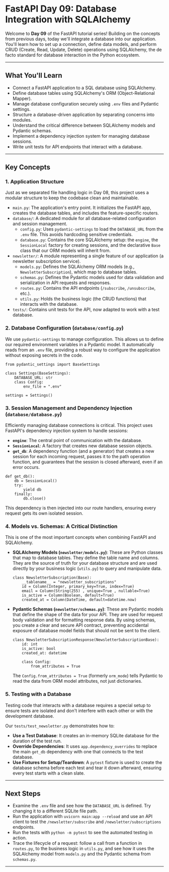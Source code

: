 # FastAPI Day 09: Database Integration with SQLAlchemy

Welcome to **Day 09** of the FastAPI tutorial series! Building on the concepts from previous days, today we'll integrate a database into our application. You'll learn how to set up a connection, define data models, and perform CRUD (Create, Read, Update, Delete) operations using SQLAlchemy, the de facto standard for database interaction in the Python ecosystem.

---

## What You'll Learn

-   Connect a FastAPI application to a SQL database using SQLAlchemy.
-   Define database tables using SQLAlchemy's ORM (Object-Relational Mapper).
-   Manage database configuration securely using `.env` files and Pydantic settings.
-   Structure a database-driven application by separating concerns into modules.
-   Understand the critical difference between SQLAlchemy models and Pydantic schemas.
-   Implement a dependency injection system for managing database sessions.
-   Write unit tests for API endpoints that interact with a database.

---

## Key Concepts

### 1. Application Structure

Just as we separated file handling logic in Day 08, this project uses a modular structure to keep the codebase clean and maintainable.

-   `main.py`: The application's entry point. It initializes the FastAPI app, creates the database tables, and includes the feature-specific routers.
-   `database/`: A dedicated module for all database-related configuration and session management.
    -   `config.py`: Uses `pydantic-settings` to load the `DATABASE_URL` from the `.env` file. This avoids hardcoding sensitive credentials.
    -   `database.py`: Contains the core SQLAlchemy setup: the `engine`, the `SessionLocal` factory for creating sessions, and the declarative `Base` class that our ORM models will inherit from.
-   `newsletter/`: A module representing a single feature of our application (a newsletter subscription service).
    -   `models.py`: Defines the SQLAlchemy ORM models (e.g., `NewsletterSubscription`), which map to database tables.
    -   `schemas.py`: Defines the Pydantic models used for data validation and serialization in API requests and responses.
    -   `routes.py`: Contains the API endpoints (`/subscribe`, `/unsubscribe`, etc.).
    -   `utils.py`: Holds the business logic (the CRUD functions) that interacts with the database.
-   `tests/`: Contains unit tests for the API, now adapted to work with a test database.

### 2. Database Configuration (`database/config.py`)

We use `pydantic-settings` to manage configuration. This allows us to define our required environment variables in a Pydantic model. It automatically reads from an `.env` file, providing a robust way to configure the application without exposing secrets in the code.

```python-beginner/workspace/7_framework/fastapi/day09/database/config.py#L1-L8
from pydantic_settings import BaseSettings

class Settings(BaseSettings):
    DATABASE_URL: str
    class Config:
        env_file = ".env"

settings = Settings()
```

### 3. Session Management and Dependency Injection (`database/database.py`)

Efficiently managing database connections is critical. This project uses FastAPI's dependency injection system to handle sessions:

-   **`engine`**: The central point of communication with the database.
-   **`SessionLocal`**: A factory that creates new database session objects.
-   **`get_db`**: A dependency function (and a generator) that creates a new session for each incoming request, passes it to the path operation function, and guarantees that the session is closed afterward, even if an error occurs.

```python-beginner/workspace/7_framework/fastapi/day09/database/database.py#L22-L28
def get_db():
    db = SessionLocal()
    try:
        yield db
    finally:
        db.close()
```
This dependency is then injected into our route handlers, ensuring every request gets its own isolated session.

### 4. Models vs. Schemas: A Critical Distinction

This is one of the most important concepts when combining FastAPI and SQLAlchemy.

-   **SQLAlchemy Models (`newsletter/models.py`)**: These are Python classes that map to database tables. They define the table name and columns. They are the source of truth for your database structure and are used directly by your business logic (`utils.py`) to query and manipulate data.

    ```python-beginner/workspace/7_framework/fastapi/day09/newsletter/models.py#L5-L11
    class NewsletterSubscription(Base):
        __tablename__ = "newsletter_subscriptions"
        id = Column(Integer, primary_key=True, index=True)
        email = Column(String(255) , unique=True , nullable=True)
        is_active = Column(Boolean, default=True)
        created_at = Column(DateTime, default=datetime.now)
    ```

-   **Pydantic Schemas (`newsletter/schemas.py`)**: These are Pydantic models that define the shape of the data for your API. They are used for request body validation and for formatting response data. By using schemas, you create a clear and secure API contract, preventing accidental exposure of database model fields that should not be sent to the client.

    ```python-beginner/workspace/7_framework/fastapi/day09/newsletter/schemas.py#L11-L18
    class NewsletterSubscriptionResponse(NewsletterSubscriptionBase):
        id: int
        is_active: bool
        created_at: datetime

        class Config:
            from_attributes = True
    ```
    The `Config.from_attributes = True` (formerly `orm_mode`) tells Pydantic to read the data from ORM model attributes, not just dictionaries.

### 5. Testing with a Database

Testing code that interacts with a database requires a special setup to ensure tests are isolated and don't interfere with each other or with the development database.

Our `tests/test_newsletter.py` demonstrates how to:
-   **Use a Test Database**: It creates an in-memory SQLite database for the duration of the test run.
-   **Override Dependencies**: It uses `app.dependency_overrides` to replace the main `get_db` dependency with one that connects to the test database.
-   **Use Fixtures for Setup/Teardown**: A `pytest` fixture is used to create the database schema before each test and tear it down afterward, ensuring every test starts with a clean slate.

---

## Next Steps

-   Examine the `.env` file and see how the `DATABASE_URL` is defined. Try changing it to a different SQLite file path.
-   Run the application with `uvicorn main:app --reload` and use an API client to test the `/newsletter/subscribe` and `/newsletter/subscriptions` endpoints.
-   Run the tests with `python -m pytest` to see the automated testing in action.
-   Trace the lifecycle of a request: follow a call from a function in `routes.py`, to the business logic in `utils.py`, and see how it uses the SQLAlchemy model from `models.py` and the Pydantic schema from `schemas.py`.

---